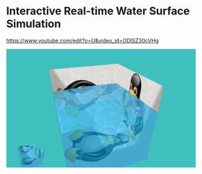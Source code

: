 # Interactive Real-time Water Surface Simulation

https://www.youtube.com/edit?o=U&video_id=ODISZ30cVHg

![Alt text](/OnSoftShadow_Waving.png?raw=true "Optional Title")

